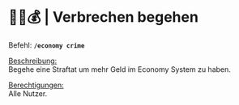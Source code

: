 # 🕵️‍♂️💰 | Verbrechen begehen

Befehl: **`/economy crime`**

<u>Beschreibung:</u>  
 Begehe eine Straftat um mehr Geld im Economy System zu haben.

<u>Berechtigungen:</u>  
 Alle Nutzer.
